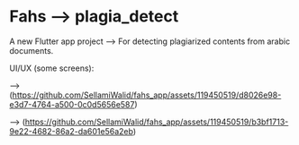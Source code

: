 # Fahs --> plagia_detect

A new Flutter app project --> For detecting plagiarized contents from arabic documents.

UI/UX (some screens):

--> (https://github.com/SellamiWalid/fahs_app/assets/119450519/d8026e98-e3d7-4764-a500-0c0d5656e587)

--> (https://github.com/SellamiWalid/fahs_app/assets/119450519/b3bf1713-9e22-4682-86a2-da601e56a2eb)
